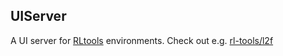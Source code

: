 ## UIServer

A UI server for [RLtools](https://rl.tools) environments. Check out e.g. [rl-tools/l2f](https://github.com/rl-tools/l2f)
